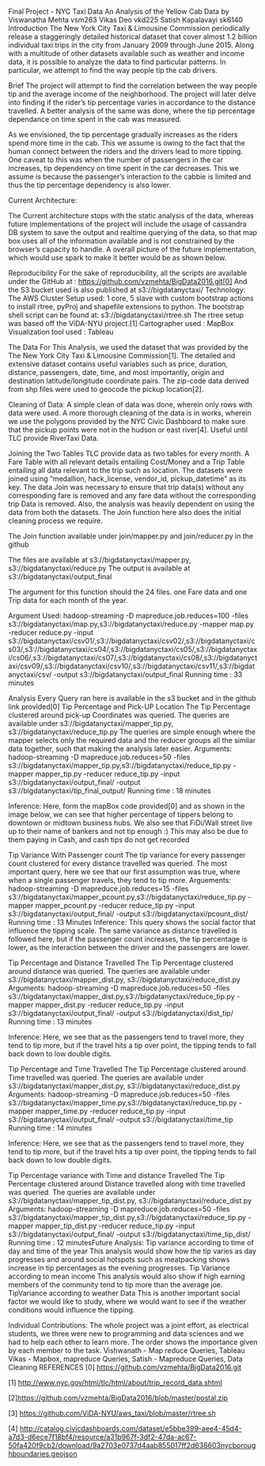 
Final Project - NYC Taxi Data
An Analysis of the Yellow Cab Data
by
Viswanatha Mehta vsm263
Vikas Deo vkd225
Satish Kapalavayi sk6140
Introduction
The New York City Taxi & Limousine Commission periodically release a staggeringly detailed historical dataset that cover almost 1.2 billion individual taxi trips in the city from January 2009 through June 2015. Along with a multitude of other datasets available such as weather and income data, it is possible to analyze the data to find particular patterns. In particular, we attempt to find the way people tip the cab drivers.

Brief
The project will attempt to find the correlation between the way people tip and the average income of the neighborhood. The project will later delve into finding if the rider’s tip percentage varies in accordance to the distance travelled. A better analysis of the same was done, where the tip percentage dependance on time spent in the cab was measured. 

As we envisioned, the tip percentage gradually increases as the riders spend more time in the cab. This we assume is owing to the fact that the human connect between the riders and the drivers lead to more tipping. One caveat to this was when the number of passengers in the car increases, tip dependency on time spent in the car decreases. This we assume is because the passenger’s interaction to the cabbie is limited and thus the tip percentage dependency is also lower. 



Current Architecture:








The Current architecture stops with the static analysis of the data, whereas future implementations of the project will include the usage of cassandra DB system to save the output and realtime querying of the data, so that map box uses all of the information available and is not constrained by the browser’s capacity to handle.
A overall picture of the future implementation, which would use spark to make it better would be as shown below.




Reproducibility
For the sake of reproducibility, all the scripts are available under the GitHub at : https://github.com/vzmehta/BigData2016.git[0]
And the S3 bucket used is also published at s3://bigdatanyctaxi/
Technology:
The AWS Cluster Setup used: 1 core, 5 slave with custom bootstrap actions to install rtree, pyProj and shapefile extensions to python. The bootstrap shell script can be found at: s3://bigdatanyctaxi/rtree.sh
The rtree setup was based off the ViDA-NYU project.[1]
Cartographer used : MapBox 
Visualization tool used : Tableau

The Data
For This Analysis, we used the dataset that was provided by the The New York City Taxi & Limousine Commission[1]. The detailed and extensive dataset contains useful variables such as price, duration, distance, passengers, date, time, and most importantly, origin and destination latitude/longitude coordinate pairs. The zip-code data derived from shp files were used to geocode the pickup location[2].

Cleaning of Data: A simple clean of data was done, wherein only rows with data were used.
A more thorough cleaning of the data is in works, wherein we use the polygons provided by the NYC Civic Dashboard to make sure that the pickup points were not in the hudson or east river[4]. Useful until TLC provide RiverTaxi Data. 

Joining the Two Tables
TLC provide data as two tables for every month. A Fare Table with all relevant details entailing Cost/Money and a Trip Table entailing all data relevant to the trip such as location. The datasets were joined using “medallion, hack_license, vendor_id, pickup_datetime” as its key. The data Join was necessary to ensure that trip data(s) without any corresponding fare is removed and any fare data without the corresponding trip Data is removed. Also, the analysis was heavily dependent on using the data from both the datasets. The Join function here also does the initial cleaning process we require.

The Join function available under join/mapper.py and join/reducer.py in the github

The files are available at s3://bigdatanyctaxi/mapper.py,  s3://bigdatanyctaxi/reduce.py
The output is available at s3://bigdatanyctaxi/output_final

The argument  for this function should the 24 files. one Fare data and one Trip data for each month of the year.
 
Argument Used:
hadoop-streaming -D mapreduce.job.reduces=100 -files s3://bigdatanyctaxi/map.py,s3://bigdatanyctaxi/reduce.py -mapper map.py -reducer reduce.py -input s3://bigdatanyctaxi/csv01/,s3://bigdatanyctaxi/csv02/,s3://bigdatanyctaxi/cs03/,s3://bigdatanyctaxi/cs04/,s3://bigdatanyctaxi/cs05/,s3://bigdatanyctaxi/cs06/,s3://bigdatanyctaxi/cs07/,s3://bigdatanyctaxi/cs08/,s3://bigdatanyctaxi/csv09/,s3://bigdatanyctaxi/csv10/,s3://bigdatanyctaxi/csv11/,s3://bigdatanyctaxi/csv/ -output s3://bigdatanyctaxi/output_final
Running time : 33 minutes


Analysis
Every Query ran here is available in the s3 bucket and in the github link provided[0]
Tip Percentage and Pick-UP Location
The Tip Percentage clustered around pick-up Coordinates was queried.
The queries are available under s3://bigdatanyctaxi/mapper_tip.py, s3://bigdatanyctaxi/reduce_tip.py
The queries are simple enough where the mapper selects only the required data and the reducer groups all the similar data together, such that making the analysis later easier.
Arguments: hadoop-streaming -D mapreduce.job.reduces=50 -files s3://bigdatanyctaxi/mapper_tip.py,s3://bigdatanyctaxi/reduce_tip.py -mapper mapper_tip.py -reducer reduce_tip.py -input s3://bigdatanyctaxi/output_final/ -output s3://bigdatanyctaxi/tip_final_output/
Running time : 18 minutes


















Inference:
Here, form the mapBox code provided[0] and as shown in the image below, we can see that higher percentage of tippers belong to downtown or midtown business hubs.
We also see that FiDi/Wall street live up to their name of bankers and not tip enough :)
This may also be due to them paying in Cash, and cash tips do not get recorded 










Tip Variance With Passenger count
The tip variance for every passenger count clustered for every distance travelled was queried.
The most important query, here we see that our first assumption was true, where when a single passenger travels, they tend to tip more. 
Arguements: hadoop-streaming -D mapreduce.job.reduces=15 -files s3://bigdatanyctaxi/mapper_pcount.py,s3://bigdatanyctaxi/reduce_tip.py -mapper mapper_pcount.py -reducer reduce_tip.py -input s3://bigdatanyctaxi/output_final/ -output s3://bigdatanyctaxi/pcount_dist/
Running time : 13 Minutes
Inference:
This query shows the social factor that influence the tipping scale.
The same variance as distance travelled is followed here, but if the passenger count increases, the tip percentage is lower, as the interaction between the driver and the passengers are lower.



Tip Percentage and Distance Travelled
The Tip Percentage clustered around distance was queried.
The queries are available under s3://bigdatanyctaxi/mapper_dist.py, s3://bigdatanyctaxi/reduce_dist.py
Arguments: hadoop-streaming -D mapreduce.job.reduces=50 -files s3://bigdatanyctaxi/mapper_dist.py,s3://bigdatanyctaxi/reduce_tip.py -mapper mapper_dist.py -reducer reduce_tip.py -input s3://bigdatanyctaxi/output_final/ -output s3://bigdatanyctaxi/dist_tip/
Running time : 13 minutes

Inference:
Here, we see that as the passengers tend to travel more, they tend to tip more, but if the travel hits a tip over point, the tipping tends to fall back down to low double digits. 

Tip Percentage and Time Travelled
The Tip Percentage clustered around Time travelled was queried.
The queries are available under s3://bigdatanyctaxi/mapper_dist.py, s3://bigdatanyctaxi/reduce_dist.py
Arguments: hadoop-streaming -D mapreduce.job.reduces=50 -files s3://bigdatanyctaxi/mapper_time.py,s3://bigdatanyctaxi/reduce_tip.py -mapper mapper_time.py -reducer reduce_tip.py -input s3://bigdatanyctaxi/output_final/ -output s3://bigdatanyctaxi/time_tip
Running time : 14 minutes

Inference:
Here, we see that as the passengers tend to travel more, they tend to tip more, but if the travel hits a tip over point, the tipping tends to fall back down to low double digits. 

Tip Percentage variance with Time and distance Travelled
The Tip Percentage clustered around Distance travelled along with time travelled was queried.
The queries are available under s3://bigdatanyctaxi/mapper_tip_dist.py, s3://bigdatanyctaxi/reduce_dist.py
Arguments: hadoop-streaming -D mapreduce.job.reduces=50 -files s3://bigdatanyctaxi/mapper_tip_dist.py,s3://bigdatanyctaxi/reduce_tip.py -mapper mapper_tip_dist.py -reducer reduce_tip.py -input s3://bigdatanyctaxi/output_final/ -output s3://bigdatanyctaxi/time_tip_dist/
Running time : 12 minutesFuture Analysis:
Tip variance according to time of day and time of the year
This analysis would show how the tip varies as day progresses and around social hotspots such as meatpacking shows increase in tip percentages as the evening progresses.
Tip Variance according to mean income
This analysis would also show if high earning members of the community tend to tip more than the average joe. 
TipVariance according to weather Data
This is another important social factor we would like to study, where we would want to see if the weather conditions would influence the tipping.

Individual Contributions:
The whole project was a joint effort, as electrical students, we three were new to programming and data sciences and we had to help each other to learn more.
The order shows the importance given by each member to the task. 
Vishwanath - Map reduce Queries, Tableau
Vikas - Mapbox, mapreduce Queries, 
Satish - Mapreduce Queries, Data Cleaning 
REFERENCES
[0] https://github.com/vzmehta/BigData2016.git

[1] http://www.nyc.gov/html/tlc/html/about/trip_record_data.shtml

[2]https://github.com/vzmehta/BigData2016/blob/master/postal.zip

[3] https://github.com/ViDA-NYU/aws_taxi/blob/master/rtree.sh

[4] http://catalog.civicdashboards.com/dataset/e5bbe399-aee4-45d4-a7d3-d6ece7f18bf4/resource/a31b967f-3df2-47da-ac67-50fa420f9cb2/download/9a2703e0737d4aab855017ff2d636603nycboroughboundaries.geojson

